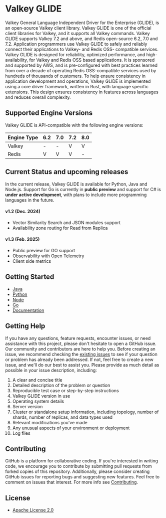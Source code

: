 # Valkey GLIDE
Valkey General Language Independent Driver for the Enterprise (GLIDE), is an open-source Valkey client library. Valkey GLIDE is one of the official client libraries for Valkey, and it supports all Valkey commands. Valkey GLIDE supports Valkey 7.2 and above, and Redis open-source 6.2, 7.0 and 7.2. Application programmers use Valkey GLIDE to safely and reliably connect their applications to Valkey- and Redis OSS- compatible services. Valkey GLIDE is designed for reliability, optimized performance, and high-availability, for Valkey and Redis OSS based applications. It is sponsored and supported by AWS, and is pre-configured with best practices learned from over a decade of operating Redis OSS-compatible services used by hundreds of thousands of customers. To help ensure consistency in application development and operations, Valkey GLIDE is implemented using a core driver framework, written in Rust, with language specific extensions. This design ensures consistency in features across languages and reduces overall complexity.

## Supported Engine Versions
Valkey GLIDE is API-compatible with the following engine versions:

| Engine Type           |  6.2  |  7.0  |  7.2  |  8.0  |
|-----------------------|-------|-------|-------|-------|
| Valkey                |   -   |   -   |   V   |   V   |
| Redis                 |   V   |   V   |   V   |   -   |

## Current Status and upcoming releases
In the current release, Valkey GLIDE is available for Python, Java and Node.js. Support for Go is currently in **public preview** and support for C# is **under active development**, with plans to include more programming languages in the future.

#### v1.2 (Dec. 2024)
- Vector Similarity Search and JSON modules support
- Availability zone routing for Read from Replica

#### v1.3 (Feb. 2025)
- Public preview for GO support
- Observability with Open Telemetry
- Client side metrics

## Getting Started
-   [Java](./java/README.md)
-   [Python](./python/README.md)
-   [Node](./node/README.md)
-   [Go](./go/README.md)
-   [Documentation](https://github.com/valkey-io/valkey-glide/wiki)

## Getting Help
If you have any questions, feature requests, encounter issues, or need assistance with this project, please don't hesitate to open a GitHub issue. Our community and contributors are here to help you. Before creating an issue, we recommend checking the [existing issues](https://github.com/valkey-io/valkey-glide/issues) to see if your question or problem has already been addressed. If not, feel free to create a new issue, and we'll do our best to assist you. Please provide as much detail as possible in your issue description, including:

1. A clear and concise title
2. Detailed description of the problem or question
3. Reproducible test case or step-by-step instructions
4. Valkey GLIDE version in use
5. Operating system details
6. Server version
7. Cluster or standalone setup information, including topology, number of shards, number of replicas, and data types used
8. Relevant modifications you've made
9. Any unusual aspects of your environment or deployment
10. Log files

## Contributing

GitHub is a platform for collaborative coding. If you're interested in writing code, we encourage you to contribute by submitting pull requests from forked copies of this repository. Additionally, please consider creating GitHub issues for reporting bugs and suggesting new features. Feel free to comment on issues that interest. For more info see [Contributing](./CONTRIBUTING.md).

## License
* [Apache License 2.0](./LICENSE)
